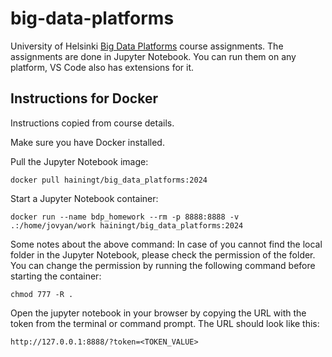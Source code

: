 # big-data-platforms

University of Helsinki [Big Data Platforms](https://big-data-platforms-24.mooc.fi/) course assignments. The assignments are done in Jupyter Notebook. You can run them on any platform, VS Code also has extensions for it.

## Instructions for Docker

Instructions copied from course details.

Make sure you have Docker installed.

Pull the Jupyter Notebook image:

```
docker pull hainingt/big_data_platforms:2024
```

Start a Jupyter Notebook container:

```
docker run --name bdp_homework --rm -p 8888:8888 -v
.:/home/jovyan/work hainingt/big_data_platforms:2024
```

Some notes about the above command:
In case of you cannot find the local folder in the Jupyter Notebook, please check the permission of
the folder. You can change the permission by running the following command before starting the
container:

```
chmod 777 -R .
```

Open the jupyter notebook in your browser by copying the URL with the token from the terminal or
command prompt. The URL should look like this:

```
http://127.0.0.1:8888/?token=<TOKEN_VALUE>
```